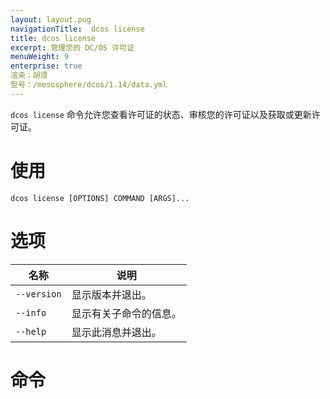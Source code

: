 ```yaml
---
layout: layout.pug
navigationTitle:  dcos license
title: dcos license
excerpt: 管理您的 DC/OS 许可证
menuWeight: 9
enterprise: true
渲染：胡须
型号：/mesosphere/dcos/1.14/data.yml
---
```

`dcos license` 命令允许您查看许可证的状态、审核您的许可证以及获取或更新许可证。

# 使用

```
dcos license [OPTIONS] COMMAND [ARGS]...
```

# 选项

| 名称 | 说明 |
|---------|-------------|
| `--version` | 显示版本并退出。|
| `--info` | 显示有关子命令的信息。|
| `--help` | 显示此消息并退出。|

# 命令

